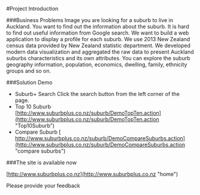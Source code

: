 #Project Introduction

###Business Problems
Image you are looking for a suburb to live in Auckland. You want to find out the information about the suburb. It is hard to find out useful information from Google search.
We want to build a web application to display a profile for each suburb.  We use 2013 New Zealand census data provided by New Zealand statistic department. We developed modern data visualization and aggregated the raw data to present Auckland suburbs characteristics and its own attributes. You can explore the suburb geography information, population, economics, dwelling, family, ethnicity groups and so on.


###Solution Demo

* Suburb+ Search Click the search button from the left corner of the page.
* Top 10 Suburb [http://www.suburbplus.co.nz/suburb/DemoTopTen.action](http://www.suburbplus.co.nz/suburb/DemoTopTen.action "Top10Suburb") 
* Compare Suburb [ http://www.suburbplus.co.nz/suburb/DemoCompareSuburbs.action](http://www.suburbplus.co.nz/suburb/DemoCompareSuburbs.action "compare suburbs")

###The site is available now 

[http://www.suburbplus.co.nz](http://www.suburbplus.co.nz "home")

Please provide your feedback



